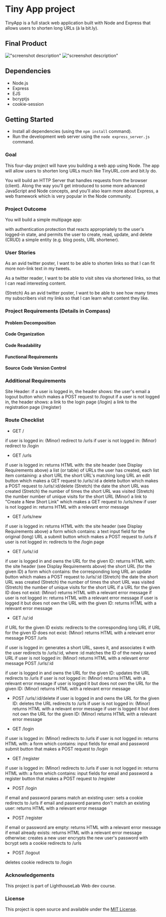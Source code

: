 # Tiny App project

TinyApp is a full stack web application built with Node and Express that allows users to shorten long URLs (à la bit.ly).

## Final Product

!["screenshot description"](#)
!["screenshot description"](#)


## Dependencies

- Node.js
- Express
- EJS
- bcryptjs
- cookie-session

## Getting Started

- Install all dependencies (using the `npm install` command).
- Run the development web server using the `node express_server.js` command.

### Goal
This four-day project will have you building a web app using Node. The app will allow users to shorten long URLs much like TinyURL.com and bit.ly do.

You will build an HTTP Server that handles requests from the browser (client). Along the way you'll get introduced to some more advanced JavaScript and Node concepts, and you'll also learn more about Express, a web framework which is very popular in the Node community.

### Project Outcome
You will build a simple multipage app:

with authentication protection
that reacts appropriately to the user's logged-in state,
and permits the user to create, read, update, and delete (CRUD) a simple entity (e.g. blog posts, URL shortener).

### User Stories
As an avid twitter poster,
I want to be able to shorten links
so that I can fit more non-link text in my tweets.

As a twitter reader,
I want to be able to visit sites via shortened links,
so that I can read interesting content.

(Stretch) As an avid twitter poster,
I want to be able to see how many times my subscribers visit my links
so that I can learn what content they like.

### Project Requirements (Details in Compass)
#### Problem Decomposition
#### Code Organization
#### Code Readability
#### Functional Requirements
#### Source Code Version Control

### Additional Requirements
Site Header:
if a user is logged in, the header shows:
the user's email
a logout button which makes a POST request to /logout
if a user is not logged in, the header shows:
a link to the login page (/login)
a link to the registration page (/register)


### Route Checklist

* GET /

if user is logged in:
(Minor) redirect to /urls
if user is not logged in:
(Minor) redirect to /login

* GET /urls

if user is logged in:
returns HTML with:
the site header (see Display Requirements above)
a list (or table) of URLs the user has created, each list item containing:
a short URL
the short URL's matching long URL
an edit button which makes a GET request to /urls/:id
a delete button which makes a POST request to /urls/:id/delete
(Stretch) the date the short URL was created
(Stretch) the number of times the short URL was visited
(Stretch) the number number of unique visits for the short URL
(Minor) a link to "Create a New Short Link" which makes a GET request to /urls/new
if user is not logged in:
returns HTML with a relevant error message

* GET /urls/new

if user is logged in:
returns HTML with:
the site header (see Display Requirements above)
a form which contains:
a text input field for the original (long) URL
a submit button which makes a POST request to /urls
if user is not logged in:
redirects to the /login page

* GET /urls/:id

if user is logged in and owns the URL for the given ID:
returns HTML with:
the site header (see Display Requirements above)
the short URL (for the given ID)
a form which contains:
the corresponding long URL
an update button which makes a POST request to /urls/:id
(Stretch) the date the short URL was created
(Stretch) the number of times the short URL was visited
(Stretch) the number of unique visits for the short URL
if a URL for the given ID does not exist:
(Minor) returns HTML with a relevant error message
if user is not logged in:
returns HTML with a relevant error message
if user is logged it but does not own the URL with the given ID:
returns HTML with a relevant error message

* GET /u/:id

if URL for the given ID exists:
redirects to the corresponding long URL
if URL for the given ID does not exist:
(Minor) returns HTML with a relevant error message
POST /urls

if user is logged in:
generates a short URL, saves it, and associates it with the user
redirects to /urls/:id, where :id matches the ID of the newly saved URL
if user is not logged in:
(Minor) returns HTML with a relevant error message
POST /urls/:id

if user is logged in and owns the URL for the given ID:
updates the URL
redirects to /urls
if user is not logged in:
(Minor) returns HTML with a relevant error message
if user is logged it but does not own the URL for the given ID:
(Minor) returns HTML with a relevant error message

* POST /urls/:id/delete
if user is logged in and owns the URL for the given ID:
deletes the URL
redirects to /urls
if user is not logged in:
(Minor) returns HTML with a relevant error message
if user is logged it but does not own the URL for the given ID:
(Minor) returns HTML with a relevant error message

* GET /login

if user is logged in:
(Minor) redirects to /urls
if user is not logged in:
returns HTML with:
a form which contains:
input fields for email and password
submit button that makes a POST request to /login

* GET /register

if user is logged in:
(Minor) redirects to /urls
if user is not logged in:
returns HTML with:
a form which contains:
input fields for email and password
a register button that makes a POST request to /register

* POST /login

if email and password params match an existing user:
sets a cookie
redirects to /urls
if email and password params don't match an existing user:
returns HTML with a relevant error message

* POST /register

if email or password are empty:
returns HTML with a relevant error message
if email already exists:
returns HTML with a relevant error message
otherwise:
creates a new user
encrypts the new user's password with bcrypt
sets a cookie
redirects to /urls

* POST /logout

deletes cookie
redirects to /login


### Acknowledgements

This project is part of LighthouseLab Web dev course.

### License

This project is open source and available under the [MIT License](LICENSE).
